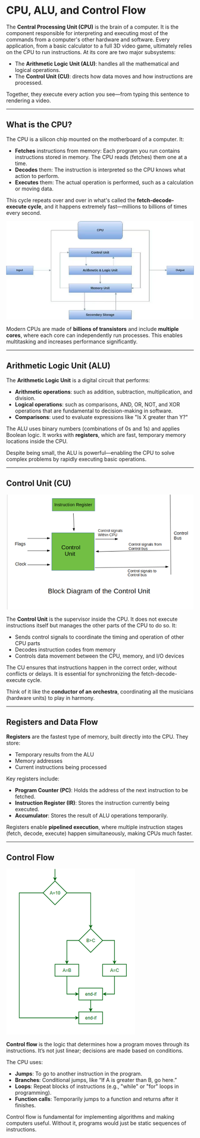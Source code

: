# CPU, ALU, and Control Flow

The **Central Processing Unit (CPU)** is the brain of a computer. It is the component responsible for interpreting and executing most of the commands from a computer's other hardware and software. Every application, from a basic calculator to a full 3D video game, ultimately relies on the CPU to run instructions. At its core are two major subsystems:

* The **Arithmetic Logic Unit (ALU)**: handles all the mathematical and logical operations.
* The **Control Unit (CU)**: directs how data moves and how instructions are processed.

Together, they execute every action you see—from typing this sentence to rendering a video.

---

## What is the CPU?

The CPU is a silicon chip mounted on the motherboard of a computer. It:

* **Fetches** instructions from memory: Each program you run contains instructions stored in memory. The CPU reads (fetches) them one at a time.
* **Decodes** them: The instruction is interpreted so the CPU knows what action to perform.
* **Executes** them: The actual operation is performed, such as a calculation or moving data.

This cycle repeats over and over in what's called the **fetch-decode-execute cycle**, and it happens extremely fast—millions to billions of times every second.

![1752832219321](image/013_cpu_alu_and_control_flow/1752832219321.png)

Modern CPUs are made of **billions of transistors** and include **multiple cores**, where each core can independently run processes. This enables multitasking and increases performance significantly.

---

## Arithmetic Logic Unit (ALU)

The **Arithmetic Logic Unit** is a digital circuit that performs:

* **Arithmetic operations**: such as addition, subtraction, multiplication, and division.
* **Logical operations**: such as comparisons, AND, OR, NOT, and XOR operations that are fundamental to decision-making in software.
* **Comparisons**: used to evaluate expressions like "Is X greater than Y?"

The ALU uses binary numbers (combinations of 0s and 1s) and applies Boolean logic. It works with **registers**, which are fast, temporary memory locations inside the CPU.

Despite being small, the ALU is powerful—enabling the CPU to solve complex problems by rapidly executing basic operations.

---

## Control Unit (CU)

![1752832303109](image/013_cpu_alu_and_control_flow/1752832303109.png)

The **Control Unit** is the supervisor inside the CPU. It does not execute instructions itself but manages the other parts of the CPU to do so. It:

* Sends control signals to coordinate the timing and operation of other CPU parts
* Decodes instruction codes from memory
* Controls data movement between the CPU, memory, and I/O devices

The CU ensures that instructions happen in the correct order, without conflicts or delays. It is essential for synchronizing the fetch-decode-execute cycle.

Think of it like the **conductor of an orchestra**, coordinating all the musicians (hardware units) to play in harmony.

---

## Registers and Data Flow

**Registers** are the fastest type of memory, built directly into the CPU. They store:

* Temporary results from the ALU
* Memory addresses
* Current instructions being processed

Key registers include:

* **Program Counter (PC)**: Holds the address of the next instruction to be fetched.
* **Instruction Register (IR)**: Stores the instruction currently being executed.
* **Accumulator**: Stores the result of ALU operations temporarily.

Registers enable **pipelined execution**, where multiple instruction stages (fetch, decode, execute) happen simultaneously, making CPUs much faster.

---

## Control Flow

![1752832343807](image/013_cpu_alu_and_control_flow/1752832343807.png)

**Control flow** is the logic that determines how a program moves through its instructions. It’s not just linear; decisions are made based on conditions.

The CPU uses:

* **Jumps**: To go to another instruction in the program.
* **Branches**: Conditional jumps, like “If A is greater than B, go here.”
* **Loops**: Repeat blocks of instructions (e.g., "while" or "for" loops in programming).
* **Function calls**: Temporarily jumps to a function and returns after it finishes.

Control flow is fundamental for implementing algorithms and making computers useful. Without it, programs would just be static sequences of instructions.
